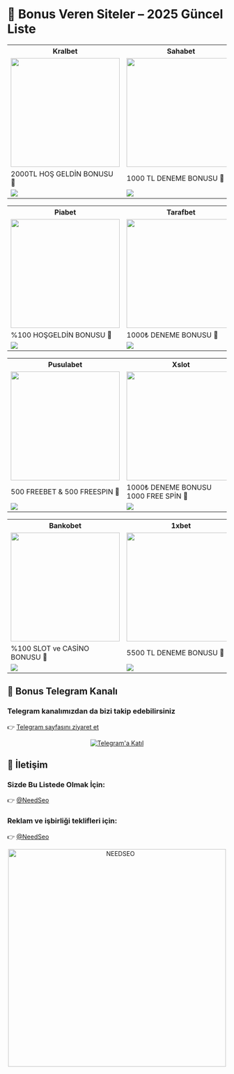 <!--
title: Bonus Veren Siteler - 2025
description: 2025 yılında yatırım yapmadan kayıt bonusu sunan bonus veren siteleri listeledik. Şartsız fırsatlar, üyelik şartları ve daha fazlası bu rehberde!
keywords: bonus veren siteler, kayıt bonusu, yatırım yapmadan kazan, şartsız bonus, bahis, casino, online siteler 2025
author: Bonus Rehberi
-->

<h1>🎰 Bonus Veren Siteler – 2025 Güncel Liste</h1>

<!-- 1. SATIR -->
<table>
  <tr>
    <th>Kralbet</th>
    <th>Sahabet</th>
    <th>Onwin</th>
  </tr>
  <tr>
    <td><a href="https://cutt.ly/KrQnVYMx" target="_blank"><img src="https://resmim.net/cdn/2025/06/14/T1NfO3.jpg" width="250" /></a></td>
    <td><a href="https://cutt.ly/nrvXgVNa" target="_blank"><img src="https://resmim.net/cdn/2025/06/01/Td5It3.jpg" width="250" /></a></td>
    <td><a href="https://cutt.ly/orbqkTFX" target="_blank"><img src="https://resmim.net/cdn/2025/06/01/Td5BpZ.jpg" width="250" /></a></td>
  </tr>
  <tr>
    <td>2000TL HOŞ GELDİN BONUSU 🎁</td>
    <td>1000 TL DENEME BONUSU 🎁</td>
    <td>750 TL DENEME BONUSU 🎁</td>
  </tr>
  <tr>
    <td><a href="https://cutt.ly/KrQnVYMx" target="_blank"><img src="https://img.shields.io/badge/Bonusu_Al-Hemen_Tıkla-FFD700?style=for-the-badge&logoColor=black" /></a></td>
    <td><a href="https://cutt.ly/nrvXgVNa" target="_blank"><img src="https://img.shields.io/badge/Bonusu_Al-Hemen_Tıkla-006400?style=for-the-badge&logoColor=white" /></a></td>
    <td><a href="https://cutt.ly/orbqkTFX" target="_blank"><img src="https://img.shields.io/badge/Bonusu_Al-Hemen_Tıkla-800080?style=for-the-badge&logoColor=white" /></a></td>
  </tr>
</table>

<!-- 2. SATIR -->
<table>
  <tr>
    <th>Piabet</th>
    <th>Tarafbet</th>
    <th>Tipobet</th>
  </tr>
  <tr>
    <td><a href="https://piatrack1.com/ajhlajjz" target="_blank"><img src="https://resmim.net/cdn/2025/06/22/TOZgTG.jpg" width="250" /></a></td>
    <td><a href="https://cutt.ly/7rWja0JT" target="_blank"><img src="https://resmim.net/cdn/2025/06/17/TiXCEi.jpg" width="250" /></a></td>
    <td><a href="https://cutt.ly/xrvbv2wY" target="_blank"><img src="https://resmim.net/cdn/2025/06/01/Td5w0c.jpg" width="250" /></a></td>
  </tr>
  <tr>
    <td>%100 HOŞGELDİN BONUSU 🎁</td>
    <td>1000₺ DENEME BONUSU 🎁</td>
    <td>750 TL DENEME BONUSU 🎁</td>
  </tr>
  <tr>
    <td><a href="https://piatrack1.com/ajhlajjz" target="_blank"><img src="https://img.shields.io/badge/Bonusu_Al-Hemen_Tıkla-32CD32?style=for-the-badge&logoColor=white" /></a></td>
    <td><a href="https://cutt.ly/7rWja0JT" target="_blank"><img src="https://img.shields.io/badge/Bonusu_Al-Hemen_Tıkla-800000?style=for-the-badge&logoColor=white" /></a></td>
    <td><a href="https://cutt.ly/xrvbv2wY" target="_blank"><img src="https://img.shields.io/badge/Bonusu_Al-Hemen_Tıkla-00CED1?style=for-the-badge&logoColor=black" /></a></td>
  </tr>
</table>

<!-- 3. SATIR -->
<table>
  <tr>
    <th>Pusulabet</th>
    <th>Xslot</th>
    <th>Betturkey</th>
  </tr>
  <tr>
    <td><a href="https://cutt.ly/yrQsgejE" target="_blank"><img src="https://resmim.net/cdn/2025/06/12/TrcooW.jpg" width="250" /></a></td>
    <td><a href="https://cutt.ly/crEuEsEx" target="_blank"><img src="https://resmim.net/cdn/2025/06/21/TxCkZC.jpg" width="250" /></a></td>
    <td><a href="https://cutt.ly/NrEughv5" target="_blank"><img src="https://resmim.net/cdn/2025/06/21/TxCEoF.jpg" width="250" /></a></td>
  </tr>
  <tr>
    <td>500 FREEBET & 500 FREESPIN 🎁</td>
    <td>1000₺ DENEME BONUSU <br> 1000 FREE SPİN 🎁</td>
    <td>1000₺ DENEME BONUSU <br> 1000 FREE SPİN 🎁</td>
  </tr>
  <tr>
    <td><a href="https://cutt.ly/yrQsgejE" target="_blank"><img src="https://img.shields.io/badge/Bonusu_Al-Hemen_Tıkla-FFC107?style=for-the-badge&logoColor=white" /></a></td>
    <td><a href="https://cutt.ly/crEuEsEx" target="_blank"><img src="https://img.shields.io/badge/Bonusu_Al-Hemen_Tıkla-1E90FF?style=for-the-badge&logoColor=white" /></a></td>
    <td><a href="https://cutt.ly/NrEughv5" target="_blank"><img src="https://img.shields.io/badge/Bonusu_Al-Hemen_Tıkla-FF4500?style=for-the-badge&logoColor=white" /></a></td>
  </tr>
</table>

<!-- 4. SATIR -->
<table>
  <tr>
    <th>Bankobet</th>
    <th>1xbet</th>
    <th>Bizbet</th>
  </tr>
  <tr>
    <td><a href="https://cutt.ly/PrEYyj8X" target="_blank"><img src="https://resmim.net/cdn/2025/06/23/TOpE4q.jpg" width="250" /></a></td>
    <td><a href="http://shortlinkapp.com/1xbet" target="_blank"><img src="https://resmim.net/cdn/2025/06/01/Tdq5Sc.jpg" width="250" /></a></td>
    <td><a href="https://refpa7480988.top/L?tag=d_4420769m_62079c_&site=4420769&ad=62079" target="_blank"><img src="https://resmim.net/cdn/2025/06/08/Tbkxd1.jpg" width="250" /></a></td>
  </tr>
  <tr>
    <td>%100 SLOT ve CASİNO BONUSU 🎁</td>
    <td>5500 TL DENEME BONUSU 🎁</td>
    <td>%100 HOŞGELDİN BONUSU <br> 3000 TL 🎁</td>
  </tr>
  <tr>
    <td><a href="https://cutt.ly/PrEYyj8X" target="_blank"><img src="https://img.shields.io/badge/Bonusu_Al-Hemen_Tıkla-ff69b4?style=for-the-badge&logoColor=black" /></a></td>
    <td><a href="http://shortlinkapp.com/1xbet" target="_blank"><img src="https://img.shields.io/badge/Bonusu_Al-Hemen_Tıkla-007BFF?style=for-the-badge&logoColor=white" /></a></td>
    <td><a href="https://refpa7480988.top/L?tag=d_4420769m_62079c_&site=4420769&ad=62079" target="_blank"><img src="https://img.shields.io/badge/Bonusu_Al-Hemen_Tıkla-FF6600?style=for-the-badge&logoColor=white" /></a></td>
  </tr>
</table>

<!-- TELEGRAM VE İLETİŞİM -->
<h2>📲 Bonus Telegram Kanalı</h2>
<h3>Telegram kanalımızdan da bizi takip edebilirsiniz</h3>
<p>
  👉 <a href="https://t.me/+yG5pKfqA0RtkMjY0">Telegram sayfasını ziyaret et</a>
</p>
<p align="center">
  <a href="https://t.me/+yG5pKfqA0RtkMjY0">
    <img src="https://resmim.net/cdn/2025/06/20/TtdcDh.png" alt="Telegram'a Katıl" />
  </a>
</p>

<h2>📩 İletişim</h2>
<h3>Sizde Bu Listede Olmak İçin:</h3>
<p>👉 <a href="https://t.me/NeedSeo">@NeedSeo</a></p>

<h3>Reklam ve işbirliği teklifleri için:</h3>
<p>👉 <a href="https://t.me/NeedSeo">@NeedSeo</a></p>

<p align="center">
  <a href="https://t.me/NeedSeo" target="_blank">
    <img src="https://resmim.net/cdn/2025/06/02/Tk6Hx8.jpg" width="500" alt="NEEDSEO" />
  </a>
</p>

